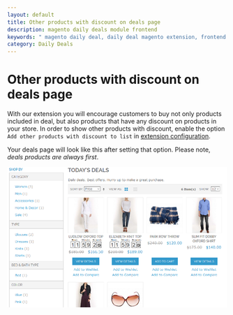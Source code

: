 ```yaml
---
layout: default
title: Other products with discount on deals page
description: magento daily deals module frontend
keywords: " magento daily deal, daily deal magento extension, frontend deals page"
category: Daily Deals
---
```


# Other products with discount on deals page

With our extension you will encourage customers to buy not only products included
in deal, but also products that have any discount on products in your store.
In order to show other products with discount, enable the option `Add other
products with discount to list` in
[extension configuration](../../../backend/extension-configuration/).

Your deals page will look like this after setting that option. Please note,
*deals products are always first*.

![Other products with discount example](/images/dailydeals/frontend/other-products-with-discount.png)
